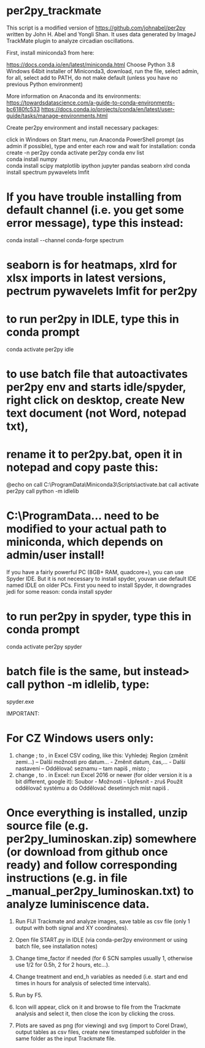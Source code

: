 # per2py_trackmate
This script is a modified version of https://github.com/johnabel/per2py written by John H. Abel and Yongli Shan.
It uses data generated by ImageJ TrackMate plugin to analyze circadian oscillations.

First, install miniconda3 from here: 

https://docs.conda.io/en/latest/miniconda.html
Choose Python 3.8 Windows 64bit installer of Miniconda3, download, run the file, select admin, for all, select add to PATH, do not make default (unless you have no previous Python environment)

More information on Anaconda and its environments:
https://towardsdatascience.com/a-guide-to-conda-environments-bc6180fc533
https://docs.conda.io/projects/conda/en/latest/user-guide/tasks/manage-environments.html


Create per2py environment and install necessary packages:

click in Windows on Start menu, run Anaconda PowerShell prompt (as admin if possible), type and enter each row and wait for installation:
conda create -n per2py
conda activate per2py
conda env list   		
conda install numpy			
conda install scipy matplotlib ipython jupyter pandas seaborn xlrd
conda install spectrum pywavelets lmfit 

# If you have trouble installing from default channel (i.e. you get some error message), type this instead: 
conda install --channel conda-forge spectrum

# seaborn is for heatmaps, xlrd for xlsx imports in latest versions, pectrum pywavelets lmfit for per2py

# to run per2py in IDLE, type this in conda prompt
conda activate per2py
idle

# to use batch file that autoactivates per2py env and starts idle/spyder, right click on desktop, create New text document (not Word, notepad txt),
# rename it to per2py.bat, open it in notepad and copy paste this:

@echo on
call C:\ProgramData\Miniconda3\Scripts\activate.bat
call activate per2py
call python -m idlelib

# C:\ProgramData\... need to be modified to your actual path to miniconda, which depends on admin/user install!


If you have a fairly powerful PC (8GB+ RAM, quadcore+), you can use Spyder IDE. But it is not necessary to install spyder, youvan  use default IDE named IDLE on older PCs.
First you need to install Spyder, it downgrades jedi for some reason:
conda install spyder  

# to run per2py in spyder, type this in conda prompt
conda activate per2py
spyder

# batch file is the same, but instead> call python -m idlelib, type:
spyder.exe

IMPORTANT:
# For CZ Windows users only:
1. change ; to , in Excel CSV coding, like this: Vyhledej: Region (změnit zemi...) – Další možnosti pro datum… -  Změnit datum, čas,… - Další nastavení – Oddělovač seznamu – tam napiš , místo ;
2. change , to . in Excel: run Excel 2016 or newer (for older version it is a bit different, google it): Soubor - Možnosti - Upřesnit - zruš Použít oddělovač systému a do Oddělovač desetinných míst napiš .
 

# Once everything is installed, unzip source file (e.g. per2py_luminoskan.zip) somewhere (or download from github once ready) and follow corresponding instructions (e.g. in file _manual_per2py_luminoskan.txt) to analyze luminiscence data.



1. Run FIJI Trackmate and analyze images, save table as csv file (only 1 output with both signal and XY coordinates).

2. Open file START.py in IDLE (via conda-per2py environment or using batch file, see installation notes)

3. Change time_factor if needed (for 6 SCN samples usually 1, otherwise use 1/2 for 0.5h, 2 for 2 hours, etc...).

4. Change treatment and end_h variables as needed (i.e. start and end times in hours for analysis of selected time intervals).

5. Run by F5.

6. Icon will appear, click on it and browse to file from the Trackmate analysis and select it, then close the icon by clicking the cross.

7. Plots are saved as png (for viewing) and svg (import to Corel Draw), output tables as csv files, create new timestamped subfolder in the same folder as the input Trackmate file.
